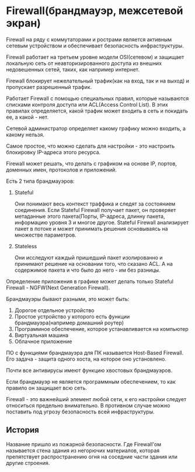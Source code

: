 # Firewall(брандмауэр, межсетевой экран)
Firewall на ряду с коммутаторами и рострами является активным сетевым устройством и обеспечивает безопасность инфраструктуры.

Firewall работает на третьем уровне модели OSI(сетевом) и защищает локальную сеть от неавторизированного доступа из внешних недовешенных сетей, таких, как например интернет.

Firewall блокирует нежелательный трафик(как на вход, так и на выход) и пропускает разрешенный трафик.

Работает Firewall с помощью специальных правил, которые называются списками контроля доступа или ACL(Access Control List). В этих правилах определяется, какой трафик может входить в сеть и покидать ее, а какой - нет. 

Сетевой администратор определяет какому графику можно входить, а какому нельзя.

Самое простое, что можно сделать для настройки - это настроить блокировку IP-адреса этого ресурса.

Firewall может решать, что делать с графиком на основе IP, портов, доменных имен, протоколов и приложений.

Есть 2 типа брандмауэров:
1. Stateful
	
	Они понимают весь контекст траффика и следят за состоянием соединения.
	Если Stateful Firewall получает пакет, он проверяет метаданные этого пакета(Порты, IP-адреса, длинну пакета, информацию уровня 3 и многое другое.
	Stateful Firewall анализирует пакет в потоке и может принимать решения основываясь на множестве параметров.
2. Stateless
	
	Они исследуют каждый пришедший пакет изолированно и принимают решение на основании того, что сказано ACL. А на содержимое пакета и что было до него - им без разницы.


Определение приложения в графике может делать только Stateful Firewall - NGFW(Next Generation Firewall).

Брандмауэры бывают разными, это может быть:
1. Дорогое отдельное устройство
2. Простое устройство у которого есть функции брандмауэра(например домашний роутер)
3. Программное обеспечение, которое устанавливается на компьютер
4. Виртуальная машина
5. Облачное приложение  

ПО с функциями брандмауэра для ПК называется Host-Based Firewall. Его задача - защита одного хоста, на которое оно установлено.

Почти все антивирусы имеют функцию хвостовых брандмауэров.

Если брандмауэр не является программным обеспечением, то как правило он защищает всю сеть. 

Firewall - это важнейший элемент любой сети, к его настройки следует относиться предельно внимательно. В противном случае можно поставить под угрозу безопасность всей инфраструктуры.

## История
Название пришло из пожарной безопасности. Где Firewall'ом называется стена здания из негорючих материалов, которая препятствует распространению огня на соседние части здания или другие строения.

